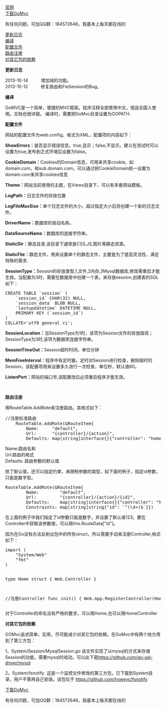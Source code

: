  <a href="http://www.668.cm/" target="_blank">官网</a><br/>
<a href="https://github.com/male110/GoMvc/archive/master.zip">下载GoMvc</a><br/>

<p>有任何问题，可加QQ群：184572648，我基本上每天都在线的</p>
<a href="#updatelog">更新日志</a><br/>
 <a href="#build"> 编译</a><br />
<a href="#config">  配置文件</a><br />
<a href="#route">  路由注册</a><br />
<a href="#yilai">对其它包的依赖</a>
<p>
  <b>
    <a name="updatelog">更新日志</a>
  </b>
  <div>
    2013-10-14　　　增加域的功能。<br/>
    2013-10-12　　　修复路由和FieSession的Bug。
  </div>
</p>
<p>
<a name="build"><b>编译</b></a>
<div>
GoMVC是一个简单，便捷的MVC框架。程序注释全部使用中文，很适合国人使用。文档也很详细。
编译时，需要把GoMvc目录设置为GOPATH.
</div>
</p>
<p>
<b><a name="config">配置文件</a></b>
</p>
<div>  
    <p>
        网站的配置文件为web.config，格式为XML，配置项的内容如下：</p>
    <p>
        <b>ShowErrors：</b>是否显示错误信息。true,显示；false,不显示。建义在测试时可以设置为true,发布到正式环境后设置为false。</p>
    <p>
        <b>CookieDomain：</b>Cookies的Domain信息，可用来共享cookie。如domain.com，和sub.domain.com，可以通过把CookieDomain统一设置为domain.com来共享cookies信息</p>
    <p>
        <b>Theme：</b>网站当前使用的主题，在Views目录下，可以有多套网站模板。</p>
    <p>
        <b>LogPath：</b>日志文件的存放位置</p>
    <p>
        <b>LogFileMaxSize：</b>单个日志文件的大小，超过指定大小后将创建一个新的日志文件。</p>
    <p>
        <b>DriverName：</b>数据库的驱动名称。</p>
    <p>
        <b>DataSourceName：</b>数据库的连接字符串。</p>
    <p>
        <b>StaticDir：</b>静态目录,该目录下通常是CSS,JS,图片等静态资源。</p>
    <p>
        <b>StaticFile：</b>静态文件，用来设置单个的静态文件，主要是为了提高灵活性，满足特殊的需求.</p>
    <p>
        <b>SessionType：</b>Session的存放类型,1,文件,2内存,3Mysql数据库,修改需重启才能生效。当配置为3时，需要在数据库中创建一个表，来存放session,创建表的SQL如下：<br />
    </p>
    <pre>CREATE TABLE `session` (
	`session_id` CHAR(32) NULL,
	`session_data` BLOB NULL,
	`lastupdatetime` DATETIME NULL,
	PRIMARY KEY (`session_id`)
)
COLLATE=&#39;utf8_general_ci&#39;;
</pre>
    <p>
        <b>SessionLocation：</b>当SessionType为1时，该项为Session文件的存放路径；SessionType为3时,该项为数据库连接字符串。</p>
    <p>
        <b>SessionTimeOut：</b>Session超时时间，单位分钟</p>
    <p>
        <b>MemFreeInterval：</b>程序中有定时器，定时对Session进行检查，删除超时的Session，该配置项用来设置多久进行一次检查，单位秒，默认值60。</p>
    <p>
        <b>ListenPort：</b>网站的端口号,该配置改后必须重启程序才能生效。</p>
    <p>
        &nbsp;</p>
</div>
<p>
  <b><a name="route">  路由注册</a></b></p>
<p>
    用RouteTable.AddRote来注册路由。其格式如下： 
</p>
<pre>//注册标准路由
	RouteTable.AddRote(&amp;RouteItem{
		Name:     &quot;default&quot;,
		Url:      &quot;{controller}/{action}&quot;,
		Defaults: map[string]interface{}{&quot;controller&quot;: &quot;home&quot;, &quot;action&quot;: &quot;index&quot;}})
</pre>
<p>
    Name:路由名称<br />
    Url:路由的格式<br />
    Defaults: 路由参数的默认值 
</p>
除了默认值，还可以指定约束，来限制参数的类型，如下面的例子，指定id参数，只能是数字型。 
<pre>RouteTable.AddRote(&amp;RouteItem{
		Name:        &quot;default&quot;,
		Url:         &quot;{controller}/{action}/{id}&quot;,
		Defaults:    map[string]interface{}{&quot;controller&quot;: &quot;home&quot;, &quot;action&quot;: &quot;index&quot;, &quot;id&quot;: 123},
		Constraints: map[string]string{&quot;id&quot;: `^(\d+)$`}})
</pre>
在上面的例子中我们指定了id参数只能是数字，并设置了默认值123。要在Controller中获取该参数值，可以用this.RouteData[&quot;id&quot;]。 
<p>
    因为在Go没有办法反射出包中的所有struct，所以需要手动来注册Controller,格式如下： 
</p>
<pre>import (
	&quot;System/Web&quot;
	&quot;fmt&quot;
)

type Home struct {
	Web.Controller
}

//注册Controller
func init() {
	Web.App.RegisterController(Home{})
}
</pre>
对于Controller的命名没有严格的要求，可以用Home,也可以用HomeController


<p>
  <b>
    <a name="yilai">对其它包的依赖</a>
  </b>
</p>
<p>
  GOMvc追求简单，实用，尽可能减少对其它包的依赖。在GoMvc中有两个地方用到了第三方包：
</p>
<p>
    1，System/Session/MysqlSession.go 该文件实现了以mysql的方式来存储Session的功能，需要mysql的戏动。可以此下载<a 
        href="https://github.com/go-sql-driver/mysql" target="_blank">https://github.com/go-sql-driver/mysql</a></p>
<p>
    2，System/fsnotify&nbsp; 这是一个监控文件修改的第三方包，已下载到System目录，用户不需再自己安装。该包位于 
 <a href="https://github.com/howeyc/fsnotify" target="_blank"> https://github.com/howeyc/fsnotify</a>  </p>
 <a href="https://github.com/male110/GoMvc/archive/master.zip">下载GoMvc</a><br/>

<p>有任何问题，可加QQ群：184572648，我基本上每天都在线的</p>
